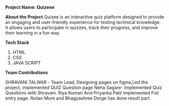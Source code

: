 **Project Name: Quizeee**

**About the Project**
Quizee is an interactive quiz platform designed to provide an engaging and user-friendly experience for testing technical knowledge. 
It allows users to participate in quizzes, track their progress, and improve their learning in a fun way.

**Tech Stack**
1. HTML
2. CSS
3. JAVA SCRIPT

**Team Contributions**

SHRAVANI TALWAR	- Team Lead, Designing pages on figma,Led the project, implemented QUIZ Question page
Neha Sagare- Implemented Quiz Questions with Shravani.
Riya Kumari And Priyanka Patil implemented Fist entry page.
Nutan More and Bhagyashree Dorge has done result part.

